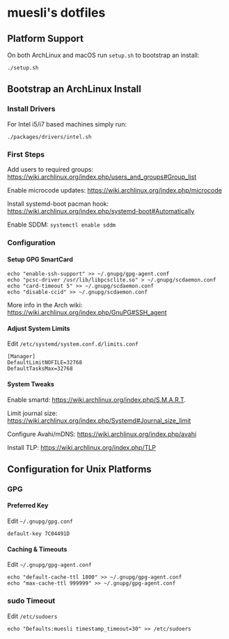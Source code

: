 # muesli's dotfiles

## Platform Support

On both ArchLinux and macOS run `setup.sh` to bootstrap an install:

```
./setup.sh
```

## Bootstrap an ArchLinux Install

### Install Drivers
For Intel i5/i7 based machines simply run:

```
./packages/drivers/intel.sh
```

### First Steps
Add users to required groups: https://wiki.archlinux.org/index.php/users_and_groups#Group_list

Enable microcode updates: https://wiki.archlinux.org/index.php/microcode

Install systemd-boot pacman hook: https://wiki.archlinux.org/index.php/systemd-boot#Automatically

Enable SDDM: `systemctl enable sddm`

### Configuration

#### Setup GPG SmartCard

```
echo "enable-ssh-support" >> ~/.gnupg/gpg-agent.conf
echo "pcsc-driver /usr/lib/libpcsclite.so" > ~/.gnupg/scdaemon.conf
echo "card-timeout 5" >> ~/.gnupg/scdaemon.conf
echo "disable-ccid" >> ~/.gnupg/scdaemon.conf
```

More info in the Arch wiki: https://wiki.archlinux.org/index.php/GnuPG#SSH_agent

#### Adjust System Limits

Edit `/etc/systemd/system.conf.d/limits.conf`

```
[Manager]
DefaultLimitNOFILE=32768
DefaultTasksMax=32768
```

#### System Tweaks
Enable smartd: https://wiki.archlinux.org/index.php/S.M.A.R.T.

Limit journal size: https://wiki.archlinux.org/index.php/Systemd#Journal_size_limit

Configure Avahi/mDNS: https://wiki.archlinux.org/index.php/avahi

Install TLP: https://wiki.archlinux.org/index.php/TLP

## Configuration for Unix Platforms

### GPG

#### Preferred Key

Edit `~/.gnupg/gpg.conf`

```
default-key 7C04491D
```

#### Caching & Timeouts

Edit `~/.gnupg/gpg-agent.conf`

```
echo "default-cache-ttl 1800" >> ~/.gnupg/gpg-agent.conf
echo "max-cache-ttl 999999" >> ~/.gnupg/gpg-agent.conf
```

### sudo Timeout

Edit `/etc/sudoers`

```
echo "Defaults:muesli timestamp_timeout=30" >> /etc/sudoers
```
